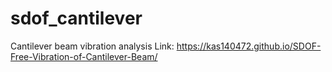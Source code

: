 # sdof_cantilever
Cantilever beam vibration analysis
Link: https://kas140472.github.io/SDOF-Free-Vibration-of-Cantilever-Beam/

